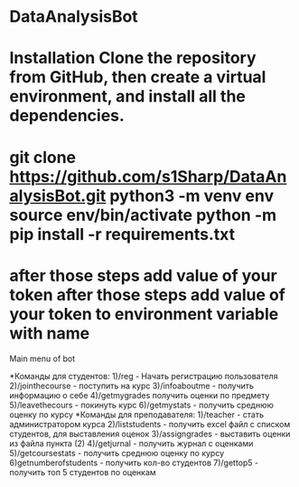 # DataAnalysisBot

Installation
Clone the repository from GitHub, then create a virtual environment, and install all the dependencies.
===========================================================================================
git clone https://github.com/s1Sharp/DataAnalysisBot.git
python3 -m venv env
source env/bin/activate
python -m pip install -r requirements.txt
===========================================================================================
after those steps add value of your token after those steps 
add value of your token to environment variable with name <token>
===========================================================================================
  Main menu of bot

*Команды для студентов:
1)/reg - Начать регистрацию пользователя
2)/jointhecourse - поступить на курс
3)/infoaboutme - получить информацию о себе
4)/getmygrades получить оценки по предмету
5)/leavethecours - покинуть курс
6)/getmystats - получить среднюю оценку по курсу
*Команды для преподавателя:
1)/teacher - стать администратором курса
2)/liststudents - получить excel файл с списком студентов, для выставления оценок
3)/assigngrades - выставить оценки из файла пункта (2)
4)/getjurnal - получить журнал с оценками
5)/getcoursestats - получить среднюю оценку по курсу
6)getnumberofstudents - получить кол-во студентов
7)/gettop5 - получить топ 5 студентов по оценкам

